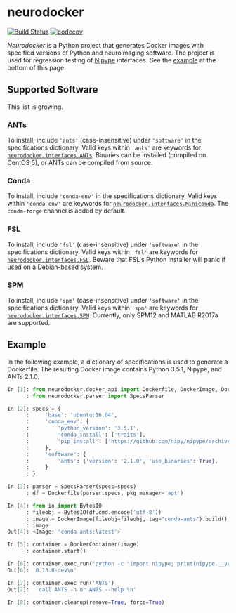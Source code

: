 # neurodocker

[![Build Status](https://travis-ci.org/kaczmarj/neurodocker.svg?branch=master)](https://travis-ci.org/kaczmarj/neurodocker)
[![codecov](https://codecov.io/gh/kaczmarj/neurodocker/branch/master/graph/badge.svg)](https://codecov.io/gh/kaczmarj/neurodocker)


_Neurodocker_ is a Python project that generates Docker images with specified versions of Python and neuroimaging software. The project is used for regression testing of [Nipype](https://github.com/nipy/nipype/) interfaces. See the [example](#example) at the bottom of this page.



## Supported Software

This list is growing.

### ANTs

To install, include `'ants'` (case-insensitive) under `'software'` in the specifications dictionary. Valid keys within `'ants'` are keywords for [`neurodocker.interfaces.ANTs`](neurodocker/interfaces/ants.py#L27). Binaries can be installed (compiled on CentOS 5), or ANTs can be compiled from source.

### Conda

To install, include `'conda-env'` in the specifications dictionary. Valid keys within `'conda-env'` are keywords for [`neurodocker.interfaces.Miniconda`](neurodocker/interfaces/miniconda.py#L12). The `conda-forge` channel is added by default.

### FSL

To install, include `'fsl'` (case-insensitive) under `'software'` in the specifications dictionary. Valid keys within `'fsl'` are keywords for [`neurodocker.interfaces.FSL`](neurodocker/interfaces/fsl.py#L11). Beware that FSL's Python installer will panic if used on a Debian-based system.

### SPM

To install, include `'spm'` (case-insensitive) under `'software'` in the specifications dictionary. Valid keys within `'spm'` are keywords for [`neurodocker.interfaces.SPM`](neurodocker/interfaces/spm.py#L17). Currently, only SPM12 and MATLAB R2017a are supported.



## Example


In the following example, a dictionary of specifications is used to generate a Dockerfile. The resulting Docker image contains Python 3.5.1, Nipype, and ANTs 2.1.0.


```python
In [1]: from neurodocker.docker_api import Dockerfile, DockerImage, DockerContainer
      : from neurodocker.parser import SpecsParser

In [2]: specs = {
      :     'base': 'ubuntu:16.04',
      :     'conda_env': {
      :         'python_version': '3.5.1',
      :         'conda_install': ['traits'],
      :         'pip_install': ['https://github.com/nipy/nipype/archive/master.tar.gz']
      :     },
      :     'software': {
      :         'ants': {'version': '2.1.0', 'use_binaries': True},
      :     }
      : }

In [3]: parser = SpecsParser(specs=specs)
      : df = Dockerfile(parser.specs, pkg_manager='apt')

In [4]: from io import BytesIO
      : fileobj = BytesIO(df.cmd.encode('utf-8'))
      : image = DockerImage(fileobj=fileobj, tag="conda-ants").build()
      : image
Out[4]: <Image: 'conda-ants:latest'>

In [5]: container = DockerContainer(image)
      : container.start()

In [6]: container.exec_run('python -c "import nipype; print(nipype.__version__)"')
Out[6]: '0.13.0-dev\n'

In [7]: container.exec_run('ANTS')
Out[7]: ' call ANTS -h or ANTS --help \n'

In [8]: container.cleanup(remove=True, force=True)
```
